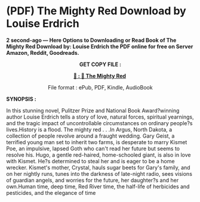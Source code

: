 # (PDF) The Mighty Red Download by Louise Erdrich

<p><strong>2 second-ago &mdash; Here Options to Downloading or Read Book of The Mighty Red Download by: Louise Erdrich the PDF online for free on Server Amazon, Reddit, Goodreads.</strong></p>
<p style="text-align: center;"><strong>GET COPY FILE :</strong></p>
<p style="text-align: center;"><strong><a href="https://us.ebookarea.xyz/?book=199793431-the-mighty-red" target="_blank" rel="noopener">📢 : 🔗 The Mighty Red</a>&nbsp;</strong></p>
<p style="text-align: center;">File format : ePub, PDF, Kindle, AudioBook</p>
<p><strong>SYNOPSIS :</strong></p>
<p>In this stunning novel, Pulitzer Prize and National Book Award?winning author Louise Erdrich tells a story of love, natural forces, spiritual yearnings, and the tragic impact of uncontrollable circumstances on ordinary people?s lives.History is a flood. The mighty red . . .In Argus, North Dakota, a collection of people revolve around a fraught wedding. Gary Geist, a terrified young man set to inherit two farms, is desperate to marry Kismet Poe, an impulsive, lapsed Goth who can't read her future but seems to resolve his. Hugo, a gentle red-haired, home-schooled giant, is also in love with Kismet. He?s determined to steal her and is eager to be a home wrecker. Kismet's mother, Crystal, hauls sugar beets for Gary's family, and on her nightly runs, tunes into the darkness of late-night radio, sees visions of guardian angels, and worries for the future, her daughter?s and her own.Human time, deep time, Red River time, the half-life of herbicides and pesticides, and the elegance of time</p>
